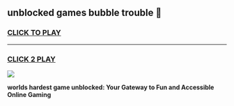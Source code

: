 
## unblocked games bubble trouble 👋
<h3>
<a href="https://premium.freeplayer.one?title=unblocked_games_bubble_trouble&ref=13F">CLICK TO PLAY</a></h3>
<hr>

<h3>
<a href="https://premium.freeplayer.one?title=unblocked_games_bubble_trouble&ref=13F">CLICK 2 PLAY</a>
  
</h3>

<a href="https://premium.freeplayer.one?title=unblocked_games_bubble_trouble&ref=12F/"><img src="https://clearcache.store/games.png"></a>


**worlds hardest game unblocked: Your Gateway to Fun and Accessible Online Gaming**
